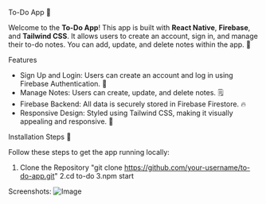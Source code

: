  To-Do App 📝

Welcome to the **To-Do App**! This app is built with **React Native**, **Firebase**, and **Tailwind CSS**. It allows users to create an account, sign in, and manage their to-do notes.
You can add, update, and delete notes within the app. 🚀
 
 Features
- Sign Up and Login: Users can create an account and log in using Firebase Authentication. 🔐
- Manage Notes: Users can create, update, and delete notes. 🗒️
- Firebase Backend: All data is securely stored in Firebase Firestore. 🔥
- Responsive Design: Styled using Tailwind CSS, making it visually appealing and responsive. 🌟

 Installation Steps 🚀

Follow these steps to get the app running locally:
 1. Clone the Repository
"git clone https://github.com/your-username/to-do-app.git"
2.cd to-do
3.npm start

Screenshots:
![Image](https://github.com/user-attachments/assets/7caea2e5-4402-4e85-80fc-886eeb8276e5)


